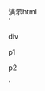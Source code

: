 演示html		
		'<div>div</div>
		<p>p1</p>
		<p>p2</p>
	<script src="js/newquery.js" type="text/javascript"></script>
	<script type="text/javascript">
// 		function foo(){}
// 		foo.prototype.extend=function(a){
// 			console.log(a)
// 		}
// 		foo.extend("a")
//css以及运动函数
		$("div").css("width:100px;height:100px;background:red;position:absolute").animate({"left":500},20,function(){
					this.animate({"color":"yellow"})
					console.log(this)
			})//添加一个节点
		$("p").appendDom({
			type:"a",
			attr:{
				href:"2.html",
				target:"_blank"
			},
			data:"helloworld"
		});//添加一个相同的节点列表
		$("p").appendSameList(5,{
			type:"a",
			attr:{
				href:"2.html",
				target:"_blank"
			},
			data:"helloworld"
		})//添加一个不同的节点列表
		$("p").appendDiffList({
			type:["div","a"],
			attr:[{class:"hello",nihao:"hy"},{href:"index.html"}],
			data:["hello","world"]
		})
	</script>'

